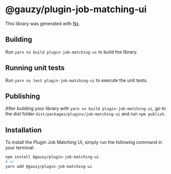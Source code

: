 # @gauzy/plugin-job-matching-ui

This library was generated with [Nx](https://nx.dev).

## Building

Run `yarn nx build plugin-job-matching-ui` to build the library.

## Running unit tests

Run `yarn nx test plugin-job-matching-ui` to execute the unit tests.

## Publishing

After building your library with `yarn nx build plugin-job-matching-ui`, go to the dist folder `dist/packages/plugins/job-matching-ui` and run `npm publish`.

## Installation

To install the Plugin Job Matching UI, simply run the following command in your terminal:

```bash
npm install @gauzy/plugin-job-matching-ui
# or
yarn add @gauzy/plugin-job-matching-ui
```
